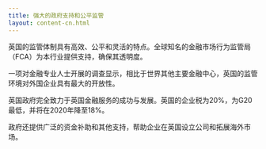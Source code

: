 ```yaml
---
title: 强大的政府支持和公平监管
layout: content-cn.html
---
```


英国的监管体制具有高效、公平和灵活的特点。全球知名的金融市场行为监管局（FCA）为本行业提供支持，确保其透明度。

一项对金融专业人士开展的调查显示，相比于世界其他主要金融中心，英国的监管环境对外国企业具有最大的开放性。

英国政府完全致力于英国金融服务的成功与发展。英国的企业税为20%，为G20最低，并将在2020年降至18%。

政府还提供广泛的资金补助和其他支持，帮助企业在英国设立公司和拓展海外市场。
